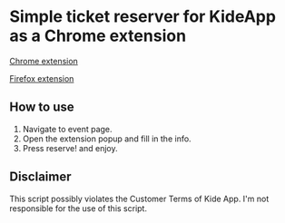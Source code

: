 # Simple ticket reserver for KideApp as a Chrome extension

[Chrome extension](https://chrome.google.com/webstore/detail/ticket-reserver/fhpphaodlnidnpfjlnjlhlldphnloglc)

[Firefox extension](https://addons.mozilla.org/fi/firefox/addon/ticket-reserver)

## How to use
1. Navigate to event page.
1. Open the extension popup and fill in the info.
1. Press reserve! and enjoy.

## Disclaimer
This script possibly violates the Customer Terms of Kide App.
I'm not responsible for the use of this script.
